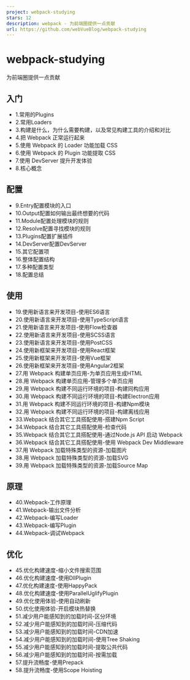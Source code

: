 ```yaml
---
project: webpack-studying
stars: 12
description: webpack - 为前端圈提供一点贡献
url: https://github.com/webVueBlog/webpack-studying
---
```


webpack-studying
================

为前端圈提供一点贡献

入门
--

-   1.常用的Plugins
-   2.常用Loaders
-   3.构建是什么，为什么需要构建，以及常见构建工具的介绍和对比
-   4.把 Webpack 正常运行起来
-   5.使用 Webpack 的 Loader 功能加载 CSS
-   6.使用 Webpack 的 Plugin 功能提取 CSS
-   7.使用 DevServer 提升开发体验
-   8.核心概念

配置
--

-   9.Entry配置模块的入口
-   10.Output配置如何输出最终想要的代码
-   11.Module配置处理模块的规则
-   12.Resolve配置寻找模块的规则
-   13.Plugins配置扩展插件
-   14.DevServer配置DevServer
-   15.其它配置项
-   16.整体配置结构
-   17.多种配置类型
-   18.配置总结

使用
--

-   19.使用新语言来开发项目-使用ES6语言
-   20.使用新语言来开发项目-使用TypeScript语言
-   21.使用新语言来开发项目-使用Flow检查器
-   22.使用新语言来开发项目-使用SCSS语言
-   23.使用新语言来开发项目-使用PostCSS
-   24.使用新框架来开发项目-使用React框架
-   25.使用新框架来开发项目-使用Vue框架
-   26.使用新框架来开发项目-使用Angular2框架
-   27.用 Webpack 构建单页应用-为单页应用生成HTML
-   28.用 Webpack 构建单页应用-管理多个单页应用
-   29.用 Webpack 构建不同运行环境的项目-构建同构应用
-   30.用 Webpack 构建不同运行环境的项目-构建Electron应用
-   31.用 Webpack 构建不同运行环境的项目-构建Npm模块
-   32.用 Webpack 构建不同运行环境的项目-构建离线应用
-   33.Webpack 结合其它工具搭配使用-搭建Npm Script
-   34.Webpack 结合其它工具搭配使用-检查代码
-   35.Webpack 结合其它工具搭配使用-通过Node.js API 启动 Webpack
-   36.Webpack 结合其它工具搭配使用-使用 Webpack Dev Middleware
-   37.用 Webpack 加载特殊类型的资源-加载图片
-   38.用 Webpack 加载特殊类型的资源-加载SVG
-   39.用 Webpack 加载特殊类型的资源-加载Source Map

原理
--

-   40.Webpack-工作原理
-   41.Webpack-输出文件分析
-   42.Webpack-编写Loader
-   43.Webpack-编写Plugin
-   44.Webpack-调试Webpack

优化
--

-   45.优化构建速度-缩小文件搜索范围
-   46.优化构建速度-使用DllPlugin
-   47.优化构建速度-使用HappyPack
-   48.优化构建速度-使用ParallelUglifyPlugin
-   49.优化使用体验-使用自动刷新
-   50.优化使用体验-开启模块热替换
-   51.减少用户能感知到的加载时间-区分环境
-   52.减少用户能感知到的加载时间-压缩代码
-   53.减少用户能感知到的加载时间-CDN加速
-   54.减少用户能感知到的加载时间-使用Tree Shaking
-   55.减少用户能感知到的加载时间-提取公共代码
-   56.减少用户能感知到的加载时间-按需加载
-   57.提升流畅度-使用Prepack
-   58.提升流畅度-使用Scope Hoisting
